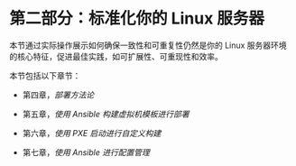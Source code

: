 # 第二部分：标准化你的 Linux 服务器

本节通过实际操作展示如何确保一致性和可重复性仍然是你的 Linux 服务器环境的核心特征，促进最佳实践，如可扩展性、可重现性和效率。

本节包括以下章节：

+   第四章，*部署方法论*

+   第五章，*使用 Ansible 构建虚拟机模板进行部署*

+   第六章，*使用 PXE 启动进行自定义构建*

+   第七章，*使用 Ansible 进行配置管理*
